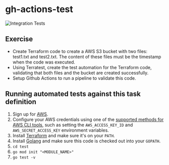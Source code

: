 # gh-actions-test
![Integration Tests](https://github.com/3ll34ndr0/gh-actions-test/workflows/Integration%20Tests/badge.svg)

## Exercise ##
* Create Terraform code to create a AWS S3 bucket with two files: test1.txt and test2.txt. The content of these files must be the timestamp when the code was executed.
* Using Terratest, create the test automation for the Terraform code, validating that both files and the bucket are created successfully.
* Setup Github Actions to run a pipeline to validate this code.

## Running automated tests against this task definition 

1. Sign up for [AWS](https://aws.amazon.com/).
1. Configure your AWS credentials using one of the [supported methods for AWS CLI
   tools](https://docs.aws.amazon.com/cli/latest/userguide/cli-chap-getting-started.html), such as setting the
   `AWS_ACCESS_KEY_ID` and `AWS_SECRET_ACCESS_KEY` environment variables. 
1. Install [Terraform](https://www.terraform.io/) and make sure it's on your `PATH`.
1. Install [Golang](https://golang.org/) and make sure this code is checked out into your `GOPATH`.
1. `cd test`
1. `go mod init "<MODULE_NAME>"`
1. `go test -v `
